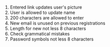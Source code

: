 1. Entered link updates user's picture
2. User is allowed to update name
3. 200 characters are allowed to enter
4. New email is unused on previous registrations
5. Length for new not less 8 characters
6. Check grammatical mistakes
7. Password symbols not less 8 characters

